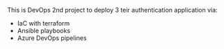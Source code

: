 This is DevOps 2nd project to deploy 3 teir authentication application via:
- IaC with terraform
- Ansible playbooks
- Azure DevOps pipelines
